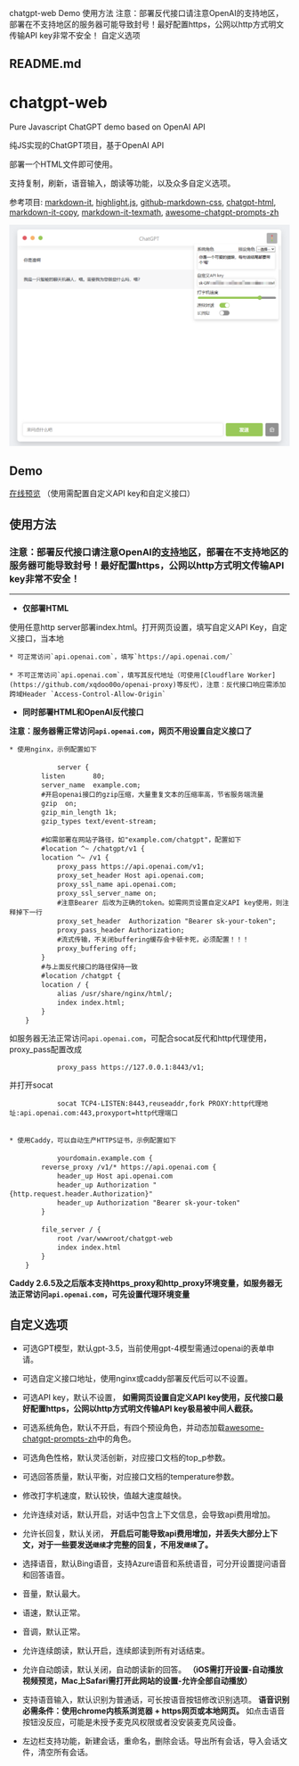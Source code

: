 chatgpt-web Demo 使用方法 注意：部署反代接口请注意OpenAI的支持地区，部署在不支持地区的服务器可能导致封号！最好配置https，公网以http方式明文传输API key非常不安全！ 自定义选项

##  README.md

# chatgpt-web

Pure Javascript ChatGPT demo based on OpenAI API

纯JS实现的ChatGPT项目，基于OpenAI API

部署一个HTML文件即可使用。

支持复制，刷新，语音输入，朗读等功能，以及众多自定义选项。

参考项目: [markdown-it](https://github.com/markdown-it/markdown-it), [highlight.js](https://github.com/highlightjs/highlight.js), [github-markdown-css](https://github.com/sindresorhus/github-markdown-css), [chatgpt-html](https://github.com/slippersheepig/chatgpt-html), [markdown-it-copy](https://github.com/ReAlign/markdown-it-copy), [markdown-it-texmath](https://github.com/goessner/markdown-it-texmath), [awesome-chatgpt-prompts-zh](https://github.com/PlexPt/awesome-chatgpt-prompts-zh)

[![示例](https://raw.githubusercontent.com/xqdoo00o/chatgpt-web/main/example.png)](https://raw.githubusercontent.com/xqdoo00o/chatgpt-web/main/example.png)

## Demo

[在线预览](https://xqdoo00o.github.io/chatgpt-web/) （使用需配置自定义API key和自定义接口）

## 使用方法

### **注意：部署反代接口请注意OpenAI的[支持地区](https://platform.openai.com/docs/supported-countries)，部署在不支持地区的服务器可能导致封号！最好配置https，公网以http方式明文传输API key非常不安全！**

* * *

  * **仅部署HTML**

使用任意http server部署index.html。打开网页设置，填写自定义API Key，自定义接口，当本地

    * 可正常访问`api.openai.com`，填写`https://api.openai.com/`

    * 不可正常访问`api.openai.com`，填写其反代地址（可使用[Cloudflare Worker](https://github.com/xqdoo00o/openai-proxy)等反代），注意：反代接口响应需添加跨域Header `Access-Control-Allow-Origin`

  * **同时部署HTML和OpenAI反代接口**

**注意：服务器需正常访问`api.openai.com`，网页不用设置自定义接口了**

    * 使用nginx，示例配置如下
        
                server {
            listen       80;
            server_name  example.com;
            #开启openai接口的gzip压缩，大量重复文本的压缩率高，节省服务端流量
            gzip  on;
            gzip_min_length 1k;
            gzip_types text/event-stream;
        
            #如需部署在网站子路径，如"example.com/chatgpt"，配置如下
            #location ^~ /chatgpt/v1 {
            location ^~ /v1 {
                proxy_pass https://api.openai.com/v1;
                proxy_set_header Host api.openai.com;
                proxy_ssl_name api.openai.com;
                proxy_ssl_server_name on;
                #注意Bearer 后改为正确的token。如需网页设置自定义API key使用，则注释掉下一行
                proxy_set_header  Authorization "Bearer sk-your-token";
                proxy_pass_header Authorization;
                #流式传输，不关闭buffering缓存会卡顿卡死，必须配置！！！
                proxy_buffering off;
            }
            #与上面反代接口的路径保持一致
            #location /chatgpt {
            location / {
                alias /usr/share/nginx/html/;
                index index.html;
            }
        }
        

如服务器无法正常访问`api.openai.com`，可配合socat反代和http代理使用，proxy_pass配置改成
        
                proxy_pass https://127.0.0.1:8443/v1;
        

并打开socat
        
                socat TCP4-LISTEN:8443,reuseaddr,fork PROXY:http代理地址:api.openai.com:443,proxyport=http代理端口
        

    * 使用Caddy，可以自动生产HTTPS证书，示例配置如下
        
                yourdomain.example.com {
            reverse_proxy /v1/* https://api.openai.com {
                header_up Host api.openai.com
                header_up Authorization "{http.request.header.Authorization}"
                header_up Authorization "Bearer sk-your-token"
            }
        
            file_server / {
                root /var/wwwroot/chatgpt-web
                index index.html
            }
        }
        

**Caddy 2.6.5及之后版本支持https_proxy和http_proxy环境变量，如服务器无法正常访问`api.openai.com`，可先设置代理环境变量**




## 自定义选项

  * 可选GPT模型，默认gpt-3.5，当前使用gpt-4模型需通过openai的表单申请。

  * 可选自定义接口地址，使用nginx或caddy部署反代后可以不设置。

  * 可选API key，默认不设置， **如需网页设置自定义API key使用，反代接口最好配置https，公网以http方式明文传输API key极易被中间人截获。**

  * 可选系统角色，默认不开启，有四个预设角色，并动态加载[awesome-chatgpt-prompts-zh](https://github.com/PlexPt/awesome-chatgpt-prompts-zh)中的角色。

  * 可选角色性格，默认灵活创新，对应接口文档的top_p参数。

  * 可选回答质量，默认平衡，对应接口文档的temperature参数。

  * 修改打字机速度，默认较快，值越大速度越快。

  * 允许连续对话，默认开启，对话中包含上下文信息，会导致api费用增加。

  * 允许长回复，默认关闭， **开启后可能导致api费用增加，并丢失大部分上下文，对于一些要发送`继续`才完整的回复，不用发`继续`了。**

  * 选择语音，默认Bing语音，支持Azure语音和系统语音，可分开设置提问语音和回答语音。

  * 音量，默认最大。

  * 语速，默认正常。

  * 音调，默认正常。

  * 允许连续朗读，默认开启，连续郎读到所有对话结束。

  * 允许自动朗读，默认关闭，自动朗读新的回答。 **（iOS需打开设置-自动播放视频预览，Mac上Safari需打开此网站的设置-允许全部自动播放）**

  * 支持语音输入，默认识别为普通话，可长按语音按钮修改识别选项。 **语音识别必需条件：使用chrome内核系浏览器 + https网页或本地网页。** 如点击语音按钮没反应，可能是未授予麦克风权限或者没安装麦克风设备。

  * 左边栏支持功能，新建会话，重命名，删除会话。导出所有会话，导入会话文件，清空所有会话。



